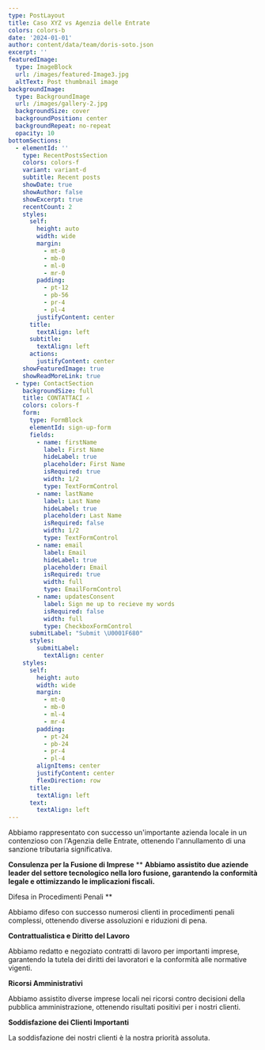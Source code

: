 ```yaml
---
type: PostLayout
title: Caso XYZ vs Agenzia delle Entrate
colors: colors-b
date: '2024-01-01'
author: content/data/team/doris-soto.json
excerpt: ''
featuredImage:
  type: ImageBlock
  url: /images/featured-Image3.jpg
  altText: Post thumbnail image
backgroundImage:
  type: BackgroundImage
  url: /images/gallery-2.jpg
  backgroundSize: cover
  backgroundPosition: center
  backgroundRepeat: no-repeat
  opacity: 10
bottomSections:
  - elementId: ''
    type: RecentPostsSection
    colors: colors-f
    variant: variant-d
    subtitle: Recent posts
    showDate: true
    showAuthor: false
    showExcerpt: true
    recentCount: 2
    styles:
      self:
        height: auto
        width: wide
        margin:
          - mt-0
          - mb-0
          - ml-0
          - mr-0
        padding:
          - pt-12
          - pb-56
          - pr-4
          - pl-4
        justifyContent: center
      title:
        textAlign: left
      subtitle:
        textAlign: left
      actions:
        justifyContent: center
    showFeaturedImage: true
    showReadMoreLink: true
  - type: ContactSection
    backgroundSize: full
    title: CONTATTACI ✍️
    colors: colors-f
    form:
      type: FormBlock
      elementId: sign-up-form
      fields:
        - name: firstName
          label: First Name
          hideLabel: true
          placeholder: First Name
          isRequired: true
          width: 1/2
          type: TextFormControl
        - name: lastName
          label: Last Name
          hideLabel: true
          placeholder: Last Name
          isRequired: false
          width: 1/2
          type: TextFormControl
        - name: email
          label: Email
          hideLabel: true
          placeholder: Email
          isRequired: true
          width: full
          type: EmailFormControl
        - name: updatesConsent
          label: Sign me up to recieve my words
          isRequired: false
          width: full
          type: CheckboxFormControl
      submitLabel: "Submit \U0001F680"
      styles:
        submitLabel:
          textAlign: center
    styles:
      self:
        height: auto
        width: wide
        margin:
          - mt-0
          - mb-0
          - ml-4
          - mr-4
        padding:
          - pt-24
          - pb-24
          - pr-4
          - pl-4
        alignItems: center
        justifyContent: center
        flexDirection: row
      title:
        textAlign: left
      text:
        textAlign: left
---
```


Abbiamo rappresentato con successo un'importante azienda locale in un contenzioso con l'Agenzia delle Entrate, ottenendo l'annullamento di una sanzione tributaria significativa.


**Consulenza per la Fusione di Imprese**
**
**Abbiamo assistito due aziende leader del settore tecnologico nella loro fusione, garantendo la conformità legale e ottimizzando le implicazioni fiscali.**

Difesa in Procedimenti Penali
**


Abbiamo difeso con successo numerosi clienti in procedimenti penali complessi, ottenendo diverse assoluzioni e riduzioni di pena.


**Contrattualistica e Diritto del Lavoro**


Abbiamo redatto e negoziato contratti di lavoro per importanti imprese, garantendo la tutela dei diritti dei lavoratori e la conformità alle normative vigenti.


**Ricorsi Amministrativi**


Abbiamo assistito diverse imprese locali nei ricorsi contro decisioni della pubblica amministrazione, ottenendo risultati positivi per i nostri clienti.


**Soddisfazione dei Clienti Importanti**

La soddisfazione dei nostri clienti è la nostra priorità assoluta. 






